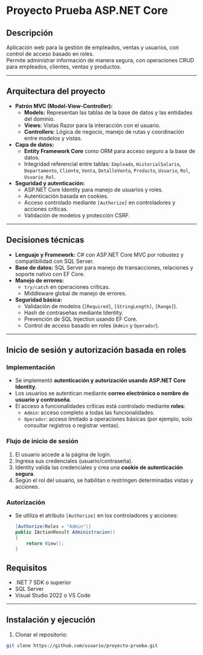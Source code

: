 # Proyecto Prueba ASP.NET Core

## Descripción
Aplicación web para la gestión de empleados, ventas y usuarios, con control de acceso basado en roles.  
Permite administrar información de manera segura, con operaciones CRUD para empleados, clientes, ventas y productos.

---

## Arquitectura del proyecto
- **Patrón MVC (Model-View-Controller):**
  - **Models:** Representan las tablas de la base de datos y las entidades del dominio.
  - **Views:** Vistas Razor para la interacción con el usuario.
  - **Controllers:** Lógica de negocio, manejo de rutas y coordinación entre modelos y vistas.
- **Capa de datos:**
  - **Entity Framework Core** como ORM para acceso seguro a la base de datos.
  - Integridad referencial entre tablas: `Empleado`, `HistorialSalario`, `Departamento`, `Cliente`, `Venta`, `DetalleVenta`, `Producto`, `Usuario`, `Rol`, `Usuario_Rol`.
- **Seguridad y autenticación:**
  - ASP.NET Core Identity para manejo de usuarios y roles.
  - Autenticación basada en cookies.
  - Acceso controlado mediante `[Authorize]` en controladores y acciones críticas.
  - Validación de modelos y protección CSRF.

---

## Decisiones técnicas
- **Lenguaje y Framework:** C# con ASP.NET Core MVC por robustez y compatibilidad con SQL Server.
- **Base de datos:** SQL Server para manejo de transacciones, relaciones y soporte nativo con EF Core.
- **Manejo de errores:** 
  - `try/catch` en operaciones críticas.
  - Middleware global de manejo de errores.
- **Seguridad básica:** 
  - Validación de modelos (`[Required]`, `[StringLength]`, `[Range]`).
  - Hash de contraseñas mediante Identity.
  - Prevención de SQL Injection usando EF Core.
  - Control de acceso basado en roles (`Admin` y `Operador`).

---
## Inicio de sesión y autorización basada en roles

### Implementación
- Se implementó **autenticación y autorización usando ASP.NET Core Identity**.
- Los usuarios se autentican mediante **correo electrónico o nombre de usuario y contraseña**.
- El acceso a funcionalidades críticas está controlado mediante **roles**:
  - `Admin`: acceso completo a todas las funcionalidades.
  - `Operador`: acceso limitado a operaciones básicas (por ejemplo, solo consultar registros o registrar ventas).

### Flujo de inicio de sesión
1. El usuario accede a la página de login.
2. Ingresa sus credenciales (usuario/contraseña).
3. Identity valida las credenciales y crea una **cookie de autenticación segura**.
4. Según el rol del usuario, se habilitan o restringen determinadas vistas y acciones.

### Autorización
- Se utiliza el atributo `[Authorize]` en los controladores y acciones:
  ```csharp
  [Authorize(Roles = "Admin")]
  public IActionResult Administracion()
  {
      return View();
  }

## Requisitos
- .NET 7 SDK o superior  
- SQL Server  
- Visual Studio 2022 o VS Code  

---

## Instalación y ejecución

1. Clonar el repositorio:
```bash
git clone https://github.com/usuario/proyecto-prueba.git



